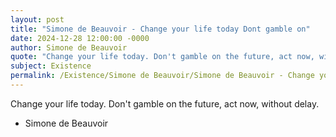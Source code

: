 ```yaml
---
layout: post
title: "Simone de Beauvoir - Change your life today Dont gamble on"
date: 2024-12-28 12:00:00 -0000
author: Simone de Beauvoir
quote: "Change your life today. Don't gamble on the future, act now, without delay."
subject: Existence
permalink: /Existence/Simone de Beauvoir/Simone de Beauvoir - Change your life today Dont gamble on
---
```


Change your life today. Don't gamble on the future, act now, without delay.

- Simone de Beauvoir
